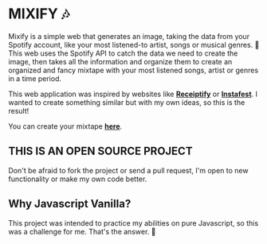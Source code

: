 # **MIXIFY** 🎶

Mixify is a simple web that generates an image, taking the data from your Spotify account, like your most listened-to artist, songs or musical genres. 🎵
This web uses the Spotify API to catch the data we need to create the image, then takes all the information and organize them to create an organized and fancy mixtape with your most listened songs, artist or genres in a time period.

This web application was inspired by websites like [**Receiptify**](https://receiptify.herokuapp.com/) or [**Instafest**](https://www.instafest.app/home). I wanted to create something similar but with my own ideas, so this is the result!

You can create your mixtape [**here**](spotifymixify.netlify.app).

## THIS IS AN OPEN SOURCE PROJECT

Don't be afraid to fork the project or send a pull request, I'm open to new functionality or make my own code better. 

## Why Javascript Vanilla?

This project was intended to practice my abilities on pure Javascript, so this was a challenge for me. That's the answer. 🤠
